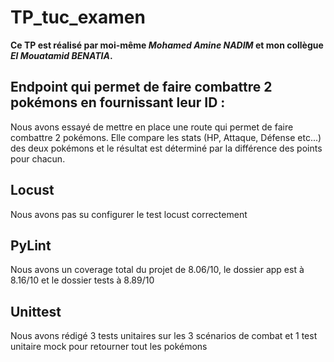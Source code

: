 # TP_tuc_examen

**Ce TP est réalisé par moi-même _Mohamed Amine NADIM_ et mon collègue _El Mouatamid BENATIA_.**

## Endpoint qui permet de faire combattre 2 pokémons en fournissant leur ID :
Nous avons essayé de mettre en place une route qui permet de faire combattre 2 pokémons.
Elle compare les stats (HP, Attaque, Défense etc...) des deux pokémons et le résultat est déterminé par
la différence des points pour chacun.

## Locust
Nous avons pas su configurer le test locust correctement

## PyLint
Nous avons un coverage total du projet de 8.06/10, le dossier app est à 8.16/10 et le dossier tests à 8.89/10

## Unittest
Nous avons rédigé 3 tests unitaires sur les 3 scénarios de combat et 1 test unitaire mock pour retourner tout les pokémons
